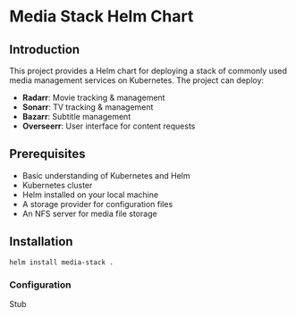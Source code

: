 # Media Stack Helm Chart

## Introduction

This project provides a Helm chart for deploying a stack of commonly used media management services on Kubernetes.
The project can deploy:

- **Radarr**: Movie tracking & management
- **Sonarr**: TV tracking & management
- **Bazarr**: Subtitle management
- **Overseerr**: User interface for content requests

## Prerequisites

- Basic understanding of Kubernetes and Helm
- Kubernetes cluster
- Helm installed on your local machine
- A storage provider for configuration files
- An NFS server for media file storage

## Installation

```shell
helm install media-stack .
```

### Configuration

Stub
